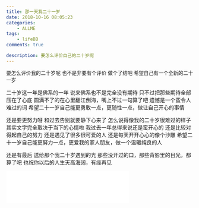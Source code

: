 ```yaml
---
title: 那一天我二十一岁
date: 2018-10-16 08:05:23
categories:  
    - ALLME
tags: 
    - lifeBB
comments: true

description: 要怎么评价自己的二十岁呢
---
```


<p style="font-size: 0.95em">
要怎么评价我的二十岁呢
也不是非要有个评价
做个了结吧
希望自己有一个全新的二十一岁


二十岁这一年是佛系的一年
说来佛系也不是完全没有期待
只不过把那些期待全部压在了心底
圆满不了的在心里翻江倒海，嘴上不过一句算了吧
遗憾是一个蛮令人难过的词
希望二十一岁自己能更勇敢一点，更随性一点，做让自己开心的事情


还是要更努力呀
和过去告别就要静下心来了
怎么说得像我的二十岁很难过的样子
其实文字完全取决于当下的心情啦
我过去一年总得来说还是蛮开心的
还是比较对得起自己的努力
还是遇见了很多很可爱的人
还是每天开开心心的像个沙雕
希望二十一岁自己能更努力一点，更爱我的家人朋友，做一个温暖纯良的人


还是有最后
送给那个我二十岁遇到的光
那些没开过的口，那些背影里的目光，都算了吧
也祝你以后的人生天高海阔，有缘再见

</p>

<div style="width: 400px;">
<iframe frameborder="no" border="0" marginwidth="0" marginheight="0" width=330 height=86 src="//music.163.com/outchain/player?type=2&id=3563219&auto=1&height=66"></iframe>
</div>
